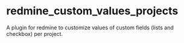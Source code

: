 redmine_custom_values_projects
==============================

A plugin for redmine to customize values of custom fields (lists and checkbox) per project.
